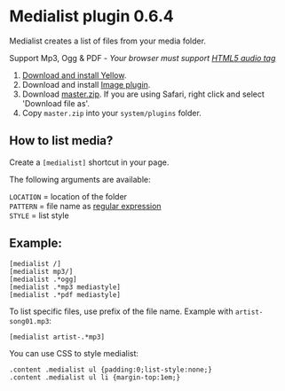 # Medialist plugin 0.6.4

Medialist creates a list of files from your media folder.

Support Mp3, Ogg & PDF - _Your browser must support [HTML5 audio tag](https://en.wikipedia.org/wiki/HTML5_Audio)_

1. [Download and install Yellow](https://github.com/datenstrom/yellow/).
2. Download and install [Image plugin](https://github.com/datenstrom/yellow-plugins/tree/master/image).
3. Download [master.zip](https://github.com/nibreh/yellow-plugin-medialist/archive/master.zip). If you are using Safari, right click and select 'Download file as'.
4. Copy `master.zip` into your `system/plugins` folder.

## How to list media?

Create a `[medialist]` shortcut in your page.

The following arguments are available:

`LOCATION` = location of the folder  
`PATTERN` = file name as [regular expression](https://en.wikipedia.org/wiki/Regular_expression)  
`STYLE` = list style  

## Example:
    
    [medialist /]
    [medialist mp3/]
    [medialist .*ogg]
    [medialist .*mp3 mediastyle]
    [medialist .*pdf mediastyle]

To list specific files, use prefix of the file name. Example with `artist-song01.mp3`:

    [medialist artist-.*mp3]
    
You can use CSS to style medialist:

    .content .medialist ul {padding:0;list-style:none;}
    .content .medialist ul li {margin-top:1em;}

